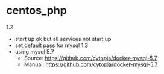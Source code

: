 # centos_php
1.2 
- start up ok but all services not start up
- set default pass for mysql
1.3 
- using mysql 5.7
    - Source: https://github.com/cytopia/docker-mysql-5.7
    - Manual: https://github.com/cytopia/docker-mysql-5.7